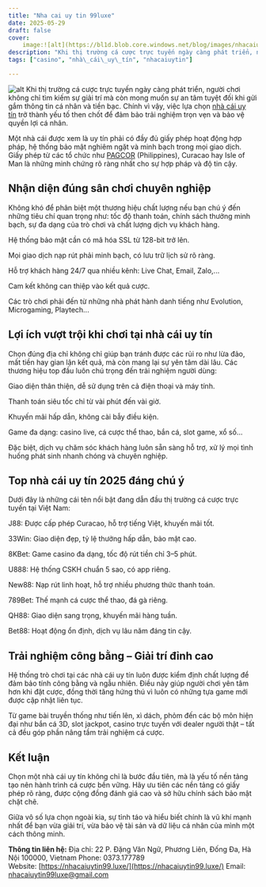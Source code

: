 ```yaml
---
title: "Nha cai uy tin 99luxe"
date: 2025-05-29
draft: false
cover:
    image:![alt](https://bl1d.blob.core.windows.net/blog/images/nhacaiuytin99-luxe.webp)
description: "Khi thị trường cá cược trực tuyến ngày càng phát triển, người chơi không chỉ tìm kiếm sự giải trí mà còn mong muốn sự an tâm tuyệt đối khi gửi gắm thông tin cá nhân và tiền bạc. Chính vì vậy, việc lựa chọn nhà cái uy tín trở thành yếu tố then chốt để đảm bảo trải nghiệm trọn vẹn và bảo vệ quyền lợi cá nhân."
tags: ["casino", "nhà\_cái\_uy\_tín", "nhacaiuytin"]

---
```

![alt](https://bl1d.blob.core.windows.net/blog/images/nhacaiuytin99-luxe.webp)
Khi thị trường cá cược trực tuyến ngày càng phát triển, người chơi không chỉ tìm kiếm sự giải trí mà còn mong muốn sự an tâm tuyệt đối khi gửi gắm thông tin cá nhân và tiền bạc. Chính vì vậy, việc lựa chọn [nhà cái uy tín](https://nhacaiuytin99.luxe/) trở thành yếu tố then chốt để đảm bảo trải nghiệm trọn vẹn và bảo vệ quyền lợi cá nhân.

Một nhà cái được xem là uy tín phải có đầy đủ giấy phép hoạt động hợp pháp, hệ thống bảo mật nghiêm ngặt và minh bạch trong mọi giao dịch. Giấy phép từ các tổ chức như [PAGCOR](https://en.m.wikipedia.org/wiki/Philippine_Amusement_and_Gaming_Corporation) (Philippines), Curacao hay Isle of Man là những minh chứng rõ ràng nhất cho sự hợp pháp và độ tin cậy.

Nhận diện đúng sân chơi chuyên nghiệp
-------------------------------------

Không khó để phân biệt một thương hiệu chất lượng nếu bạn chú ý đến những tiêu chí quan trọng như: tốc độ thanh toán, chính sách thưởng minh bạch, sự đa dạng của trò chơi và chất lượng dịch vụ khách hàng.

Hệ thống bảo mật cần có mã hóa SSL từ 128-bit trở lên.

Mọi giao dịch nạp rút phải minh bạch, có lưu trữ lịch sử rõ ràng.

Hỗ trợ khách hàng 24/7 qua nhiều kênh: Live Chat, Email, Zalo,...

Cam kết không can thiệp vào kết quả cược.

Các trò chơi phải đến từ những nhà phát hành danh tiếng như Evolution, Microgaming, Playtech...

Lợi ích vượt trội khi chơi tại nhà cái uy tín
---------------------------------------------

Chọn đúng địa chỉ không chỉ giúp bạn tránh được các rủi ro như lừa đảo, mất tiền hay gian lận kết quả, mà còn mang lại sự yên tâm dài lâu. Các thương hiệu top đầu luôn chú trọng đến trải nghiệm người dùng:

Giao diện thân thiện, dễ sử dụng trên cả điện thoại và máy tính.

Thanh toán siêu tốc chỉ từ vài phút đến vài giờ.

Khuyến mãi hấp dẫn, không cài bẫy điều kiện.

Game đa dạng: casino live, cá cược thể thao, bắn cá, slot game, xổ số…

Đặc biệt, dịch vụ chăm sóc khách hàng luôn sẵn sàng hỗ trợ, xử lý mọi tình huống phát sinh nhanh chóng và chuyên nghiệp.

Top nhà cái uy tín 2025 đáng chú ý
----------------------------------

Dưới đây là những cái tên nổi bật đang dẫn đầu thị trường cá cược trực tuyến tại Việt Nam:

J88: Được cấp phép Curacao, hỗ trợ tiếng Việt, khuyến mãi tốt.

33Win: Giao diện đẹp, tỷ lệ thưởng hấp dẫn, bảo mật cao.

8KBet: Game casino đa dạng, tốc độ rút tiền chỉ 3–5 phút.

U888: Hệ thống CSKH chuẩn 5 sao, có app riêng.

New88: Nạp rút linh hoạt, hỗ trợ nhiều phương thức thanh toán.

789Bet: Thế mạnh cá cược thể thao, đá gà riêng.

QH88: Giao diện sang trọng, khuyến mãi hàng tuần.

Bet88: Hoạt động ổn định, dịch vụ lâu năm đáng tin cậy.

Trải nghiệm công bằng – Giải trí đỉnh cao
-----------------------------------------

Hệ thống trò chơi tại các nhà cái uy tín luôn được kiểm định chất lượng để đảm bảo tính công bằng và ngẫu nhiên. Điều này giúp người chơi yên tâm hơn khi đặt cược, đồng thời tăng hứng thú vì luôn có những tựa game mới được cập nhật liên tục.

Từ game bài truyền thống như tiến lên, xì dách, phỏm đến các bộ môn hiện đại như bắn cá 3D, slot jackpot, casino trực tuyến với dealer người thật – tất cả đều góp phần nâng tầm trải nghiệm cá cược.

Kết luận
--------

Chọn một nhà cái uy tín không chỉ là bước đầu tiên, mà là yếu tố nền tảng tạo nên hành trình cá cược bền vững. Hãy ưu tiên các nền tảng có giấy phép rõ ràng, được cộng đồng đánh giá cao và sở hữu chính sách bảo mật chặt chẽ.

Giữa vô số lựa chọn ngoài kia, sự tỉnh táo và hiểu biết chính là vũ khí mạnh nhất để bạn vừa giải trí, vừa bảo vệ tài sản và dữ liệu cá nhân của mình một cách thông minh.

**Thông tin liên hệ:**
Địa chỉ: 22 P. Đặng Văn Ngữ, Phương Liên, Đống Đa, Hà Nội 100000, Vietnam
Phone: 0373.177789
Website: [https://nhacaiuytin99.luxe/](https://nhacaiuytin99.luxe/)
Email: nhacaiuytin99luxe@gmail.com